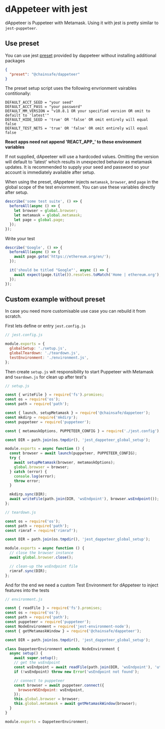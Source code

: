 # dAppeteer with jest

dAppeteer is Puppeteer with Metamask. Using it with jest is pretty similar to `jest-puppeteer`.

## Use preset

You can use jest [preset](https://jestjs.io/docs/configuration#preset-string) provided by dappeteer without installing additional packages

```json
{
  "preset": "@chainsafe/dappeteer"
}
```


The preset setup script uses the following envrionment vairables contitionally:

```
DEFAULT_ACCT_SEED = "your seed"
DEFAULT_ACCT_PASS = "your password"
DEFAULT_MM_VERSION = "v10.8.1 OR your specified version OR omit to defailt to 'latest'"
DEFAULT_HIDE_SEED = 'true' OR 'false' OR omit entirely will equal false
DEFAULT_TEST_NETS = 'true' OR 'false' OR omit entirely will equal false
```
**React apps need not append 'REACT_APP_' to these environment variables**

If not supplied, dApeeteer will use a hardcoded values. Omitting the version will default to 'latest' which results in unexpected behavior as metamask updates. It is recommended to supply your seed and password so your account is immediately available after setup. 

When using the preset, dAppeteer injects `metamask`, `browser`, and `page` in the global scope of the test enviornment. You can use these variables directly after setup.

```js
describe('some test suite', () => {
  beforeAll(async () => {
    let browser = global.browser;
    let metamask = global.metamask;
    let page = global.page;
  });
});
```

Write your test
```js
describe('Google', () => {
  beforeAll(async () => {
    await page.goto('https://ethereum.org/en/');
  });

  it('should be titled "Google"', async () => {
    await expect(page.title()).resolves.toMatch('Home | ethereum.org');
  });
});
```

## Custom example without preset

In case you need more customisable use case you can rebuild it from scratch.

First lets define or entry `jest.config.js`

```js
// jest.config.js

module.exports = {
  globalSetup: './setup.js',
  globalTeardown: './teardown.js',
  testEnvironment: './environment.js',
};
```

Then create `setup.js` wit responsibility to start Puppeteer with Metamask and `teardown.js` for clean up after test's

```js
// setup.js

const { writeFile } = require('fs').promises;
const os = require('os');
const path = require('path');

const { launch, setupMetamask } = require('@chainsafe/dappeteer');
const mkdirp = require('mkdirp');
const puppeteer = require('puppeteer');

const { metamaskOptions, PUPPETEER_CONFIG } = require('./jest.config');

const DIR = path.join(os.tmpdir(), 'jest_dappeteer_global_setup');

module.exports = async function () {
  const browser = await launch(puppeteer, PUPPETEER_CONFIG);
  try {
    await setupMetamask(browser, metamaskOptions);
    global.browser = browser;
  } catch (error) {
    console.log(error);
    throw error;
  }

  mkdirp.sync(DIR);
  await writeFile(path.join(DIR, 'wsEndpoint'), browser.wsEndpoint());
};
```

```js
// teardown.js

const os = require('os');
const path = require('path');
const rimraf = require('rimraf');

const DIR = path.join(os.tmpdir(), 'jest_dappeteer_global_setup');

module.exports = async function () {
  // close the browser instance
  await global.browser.close();

  // clean-up the wsEndpoint file
  rimraf.sync(DIR);
};
```

And for the end we need a custom Test Environment for dAppeteer to inject features into the tests

```js
// environment.js

const { readFile } = require('fs').promises;
const os = require('os');
const path = require('path');
const puppeteer = require('puppeteer');
const NodeEnvironment = require('jest-environment-node');
const { getMetamaskWindow } = require('@chainsafe/dappeteer');

const DIR = path.join(os.tmpdir(), 'jest_dappeteer_global_setup');

class DappeteerEnvironment extends NodeEnvironment {
  async setup() {
    await super.setup();
    // get the wsEndpoint
    const wsEndpoint = await readFile(path.join(DIR, 'wsEndpoint'), 'utf8');
    if (!wsEndpoint) throw new Error('wsEndpoint not found');

    // connect to puppeteer
    const browser = await puppeteer.connect({
      browserWSEndpoint: wsEndpoint,
    });
    this.global.browser = browser;
    this.global.metamask = await getMetamaskWindow(browser);
  }
}

module.exports = DappeteerEnvironment;
```
